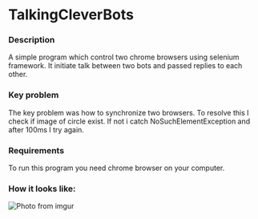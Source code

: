 # TalkingCleverBots

### Description
A simple program which control two chrome browsers using selenium framework. It initiate talk between two bots and passed replies to each other. 

### Key problem
The key problem was how to synchronize two browsers. To resolve this I check if image of circle exist. If not i catch NoSuchElementException and after 100ms I try again.

### Requirements
To run this program you need chrome browser on your computer.

### How it looks like:
![Photo from imgur](https://i.imgur.com/NipJ6o9.png)
